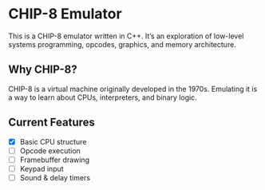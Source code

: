 # CHIP-8 Emulator

This is a CHIP-8 emulator written in C++. It’s an exploration of low-level systems programming, opcodes, graphics, and memory architecture.

## Why CHIP-8?
CHIP-8 is a virtual machine originally developed in the 1970s. Emulating it is a way to learn about CPUs, interpreters, and binary logic.

## Current Features
- [x] Basic CPU structure
- [ ] Opcode execution
- [ ] Framebuffer drawing
- [ ] Keypad input
- [ ] Sound & delay timers
